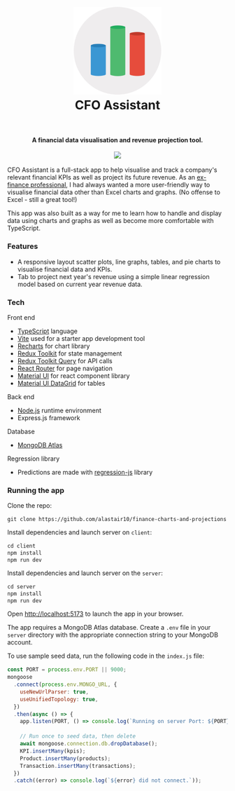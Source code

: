 <h1 align="center">
  <br>
  <img src="client/public/chart_icon.png" alt="graph-icon" width="200">
  <br>
  CFO Assistant
  <br>
  <br>
</h1>

<h4 align="center">A financial data visualisation and revenue projection tool. </h4>

<p align="center">
  <img height="30" src="https://img.shields.io/badge/TypeScript-007ACC?style=for-the-badge&logo=typescript&logoColor=white"
  <img height="30" src="https://img.shields.io/badge/Vite-B73BFE?style=for-the-badge&logo=vite&logoColor=FFD62E"
  <img height="30" src="https://img.shields.io/badge/Material%20UI-007FFF?style=for-the-badge&logo=mui&logoColor=white"
  <img height="30" src="https://img.shields.io/badge/Redux-593D88?style=for-the-badge&logo=redux&logoColor=white"
  <img height="30" src="https://img.shields.io/badge/React_Router-CA4245?style=for-the-badge&logo=react-router&logoColor=white"
  <img height="30" src="https://img.shields.io/badge/Node.js-339933?style=for-the-badge&logo=nodedotjs&logoColor=white"
  <img height="30" src="https://img.shields.io/badge/Express.js-000000?style=for-the-badge&logo=express&logoColor=white"
  <img height="30" src="https://img.shields.io/badge/MongoDB-4EA94B?style=for-the-badge&logo=mongodb&logoColor=white"
</p>
<br>

CFO Assistant is a full-stack app to help visualise and track a company's relevant financial KPIs as well as project its future revenue. As an [ex-finance professional](https://www.linkedin.com/in/alastairchau/), I had always wanted a more user-friendly way to visualise financial data other than Excel charts and graphs. (No offense to Excel - still a great tool!)

This app was also built as a way for me to learn how to handle and display data using charts and graphs as well as become more comfortable with TypeScript.

### Features

- A responsive layout  scatter plots, line graphs, tables, and pie charts to visualise financial data and KPIs.
- Tab to project next year's revenue using a simple linear regression model based on current year revenue data.

### Tech

Front end
- [TypeScript](https://www.typescriptlang.org/) language
- [Vite](https://vitejs.dev/) used for a starter app development tool
- [Recharts](https://recharts.org/en-US) for chart library
- [Redux Toolkit](https://redux-toolkit.js.org/) for state management
- [Redux Toolkit Query](https://redux-toolkit.js.org/rtk-query/overview) for API calls
- [React Router](https://reactrouter.com/en/main) for page navigation
- [Material UI](https://mui.com/material-ui/getting-started/overview/) for react component library
- [Material UI DataGrid](https://mui.com/x/api/data-grid/data-grid/) for tables

Back end
- [Node.js](https://nodejs.org/en) runtime environment
- Express.js framework

Database
- [MongoDB Atlas](https://www.mongodb.com/atlas/database)

Regression library
- Predictions are made with [regression-js](https://github.com/tom-alexander/regression-js) library


### Running the app

Clone the repo:
```
git clone https://github.com/alastair10/finance-charts-and-projections
```
Install dependencies and launch server on `client`:
```
cd client
npm install
npm run dev
```
Install dependencies and launch server on the `server`:
```
cd server
npm install
npm run dev
```

Open [http://localhost:5173](http://localhost:5173) to launch the app in your browser.

The app requires a MongoDB Atlas database. Create a `.env` file in your `server` directory with the appropriate connection string to your MongoDB account.

To use sample seed data, run the following code in the `index.js` file:

```js
const PORT = process.env.PORT || 9000;
mongoose
  .connect(process.env.MONGO_URL, {
    useNewUrlParser: true,
    useUnifiedTopology: true,
  })
  .then(async () => {
    app.listen(PORT, () => console.log(`Running on server Port: ${PORT}`));

    // Run once to seed data, then delete
    await mongoose.connection.db.dropDatabase();
    KPI.insertMany(kpis);
    Product.insertMany(products);
    Transaction.insertMany(transactions);
  })
  .catch((error) => console.log(`${error} did not connect.`));
```
